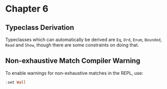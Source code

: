 # Chapter 6

## Typeclass Derivation
Typeclasses which can automatically be derived are `Eq`, `Ord`, `Enum`, `Bounded`, `Read` and `Show`, though there are some constraints on doing that.

## Non-exhaustive Match Compiler Warning
To enable warnings for non-exhaustive matches in the REPL, use:
```haskell
:set Wall
```
